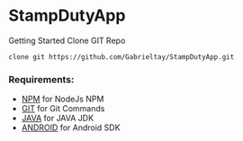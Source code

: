 # StampDutyApp

Getting Started
Clone GIT Repo
```git
clone git https://github.com/Gabrieltay/StampDutyApp.git
```

### Requirements:
* [NPM](https://nodejs.org/en/) for NodeJs NPM
* [GIT](https://git-scm.com/download/win) for Git Commands
* [JAVA](http://www.oracle.com/technetwork/java/javase/downloads/index.html) for JAVA JDK
* [ANDROID](https://developer.android.com/studio/index.html) for Android SDK
